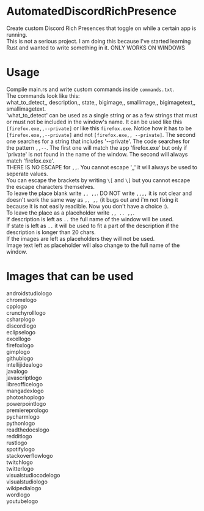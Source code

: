 # AutomatedDiscordRichPresence
Create custom Discord Rich Presences that toggle on while a certain app is running.  
This is not a serious project. I am doing this because I've started learning Rust and wanted to write something in it. 
ONLY WORKS ON WINDOWS
# Usage
Compile main.rs and write custom commands inside `commands.txt`.  
The commands look like this:  
what_to_detect,, description,, state,, bigimage,, smallimage,, bigimagetext,, smallimagetext.  
'what_to_detect' can be used as a single string or as a few strings that must or must not be included in the window's name.
It can be used like this `[firefox.exe,,--private]` or like this `firefox.exe`.
Notice how it has to be `[firefox.exe,,--private]` and not `[firefox.exe,, --private]`.
The second one searches for a string that includes '--private'. The code searches for the pattern `,,--`.
The first one will match the app 'firefox.exe' but only if 'private' is not found in the name of the window.
The second will always match 'firefox.exe'.  
THERE IS NO ESCAPE for `,,`. You cannot escape ',,' it will always be used to seperate values.  
You can escape the brackets by writing `\[` and `\]` but you cannot escape the escape characters themselves.  
To leave the place blank write `,, ,,`.
DO NOT write `,,,,` it is not clear and doesn't work the same way as `,, ,,` (it bugs out and i'm not fixing it because it is not easily readible. Now you don't have a choice :).  
To leave the place as a placeholder write `,, .. ,,`.  
If description is left as `..` the full name of the window will be used.  
If state is left as `..` it will be used to fit a part of the description if the description is longer than 20 chars.  
If the images are left as placeholders they will not be used.  
Image text left as placeholder will also change to the full name of the window.  
# Images that can be used
androidstudiologo  
chromelogo  
cpplogo  
crunchyrolllogo  
csharplogo  
discordlogo  
eclipselogo  
excellogo  
firefoxlogo  
gimplogo  
githublogo  
intellijidealogo  
javalogo  
javascriptlogo  
libreofficelogo   
mangadexlogo  
photoshoplogo  
powerpointlogo  
premiereprologo  
pycharmlogo  
pythonlogo  
readthedocslogo  
redditlogo  
rustlogo  
spotifylogo  
stackoverflowlogo  
twitchlogo  
twitterlogo  
visualstudiocodelogo  
visualstudiologo  
wikipedialogo  
wordlogo  
youtubelogo  
